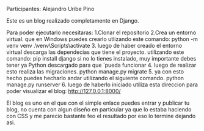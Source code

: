 Participantes: Alejandro Uribe Pino

Este es un blog realizado completamente en Django.

Para poder ejecutarlo necesitaras:
1.Clonar el repositorio
2.Crea un entorno virtual.
que en Windows puedes crearlo utlizando este comando: python -m venv venv
.\venv\Scripts\activate
3. luego de haber creado el entorno virtual descarga las dependecias que tiene el proyecto.
utilizando este comando: pip install django si no lo tienes instalado, muy importante debes tener ya Python descargado para que ´pueda funcionar
4. luego de realizar esto realiza las migraciones.
python manage.py migrate
5. ya con esto hecho puedes hecharlo andar utilizando el siguiente comando.
python manage.py runserver
6. luego de haberlo iniciado utiliza esta direccion para poder visualizar el blog: http://127.0.0.1:8000/ 

El blog es uno en el que con el simple enlace puedes entrar y publicar tu blog, no cuenta con algun diseño en particular ya que lo estaba haciendo con CSS y me parecio bastante feo el resultado por eso
lo termine dejando asi.
